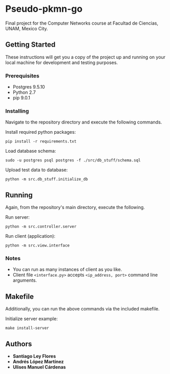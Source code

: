 # Pseudo-pkmn-go
Final project for the Computer Networks course at Facultad de Ciencias, UNAM, Mexico City. 

## Getting Started
These instructions will get you a copy of the project up and running on your local machine for development and testing purposes.

### Prerequisites

* Postgres 9.5.10
* Python 2.7
* pip 9.0.1

### Installing

Navigate to the repository directory and execute the following commands. 

Install required python packages:

```
pip install -r requirements.txt
```

Load database schema:

```
sudo -u postgres psql postgres -f ./src/db_stuff/schema.sql
```

Upload test data to database:

```
python -m src.db_stuff.initialize_db
```

## Running

Again, from the repository's main directory, execute the following.

Run server:

```
python -m src.controller.server
```

Run client (application):
```
python -m src.view.interface
```

### Notes

* You can run as many instances of client as you like.
* Client file `<interface.py>` accepts `<ip_address, port>` command line arguments.

## Makefile

Additionally, you can run the above commands via the included makefile.

Initialize server example:

```
make install-server
```

## Authors

* **Santiago Ley Flores**
* **Andrés López Martínez**
* **Ulises Manuel Cárdenas**
